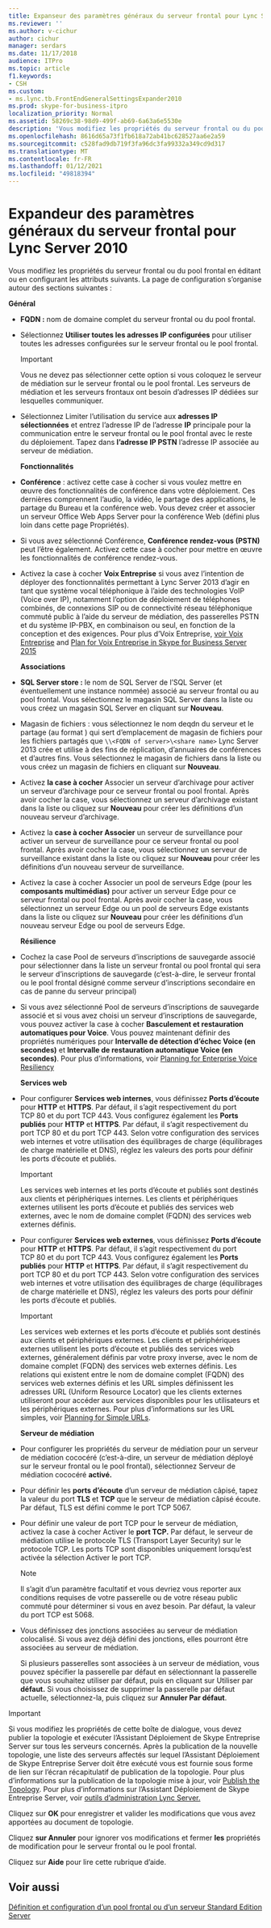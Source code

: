```yaml
---
title: Expanseur des paramètres généraux du serveur frontal pour Lync Server 2010
ms.reviewer: ''
ms.author: v-cichur
author: cichur
manager: serdars
ms.date: 11/17/2018
audience: ITPro
ms.topic: article
f1.keywords:
- CSH
ms.custom:
- ms.lync.tb.FrontEndGeneralSettingsExpander2010
ms.prod: skype-for-business-itpro
localization_priority: Normal
ms.assetid: 58269c38-98d9-499f-ab69-6a63a6e5530e
description: 'Vous modifiez les propriétés du serveur frontal ou du pool frontal en éditant ou en configurant les attributs suivants. La page de configuration s’organise autour des sections suivantes :'
ms.openlocfilehash: 8616d65a73f1fb618a72ab41bc628527aa6e2a59
ms.sourcegitcommit: c528fad9db719f3fa96dc3fa99332a349cd9d317
ms.translationtype: MT
ms.contentlocale: fr-FR
ms.lasthandoff: 01/12/2021
ms.locfileid: "49818394"
---
```

# <a name="front-end-general-settings-expander-for-lync-server-2010"></a>Expandeur des paramètres généraux du serveur frontal pour Lync Server 2010

Vous modifiez les propriétés du serveur frontal ou du pool frontal en éditant ou en configurant les attributs suivants. La page de configuration s’organise autour des sections suivantes :

 **Général**

- **FQDN :** nom de domaine complet du serveur frontal ou du pool frontal.

- Sélectionnez **Utiliser toutes les adresses IP configurées** pour utiliser toutes les adresses configurées sur le serveur frontal ou le pool frontal.

    > [!IMPORTANT]
    > Vous ne devez pas sélectionner cette option si vous coloquez le serveur de médiation sur le serveur frontal ou le pool frontal. Les serveurs de médiation et les serveurs frontaux ont besoin d’adresses IP dédiées sur lesquelles communiquer.

- Sélectionnez Limiter l’utilisation du service aux **adresses IP sélectionnées** et entrez l’adresse IP de l’adresse **IP** principale pour la communication entre le serveur frontal ou le pool frontal avec le reste du déploiement. Tapez dans **l’adresse IP PSTN** l’adresse IP associée au serveur de médiation.

    **Fonctionnalités**

- **Conférence** : activez cette case à cocher si vous voulez mettre en œuvre des fonctionnalités de conférence dans votre déploiement. Ces dernières comprennent l’audio, la vidéo, le partage des applications, le partage du Bureau et la conférence web. Vous devez créer et associer un serveur Office Web Apps Server pour la conférence Web (défini plus loin dans cette page Propriétés).

- Si vous avez sélectionné Conférence, **Conférence rendez-vous (PSTN)** peut l’être également. Activez cette case à cocher pour mettre en œuvre les fonctionnalités de conférence rendez-vous.

- Activez la case à cocher **Voix Entreprise** si vous avez l’intention de déployer des fonctionnalités permettant à Lync Server 2013 d’agir en tant que système vocal téléphonique à l’aide des technologies VoIP (Voice over IP), notamment l’option de déploiement de téléphones combinés, de connexions SIP ou de connectivité réseau téléphonique commuté public à l’aide du serveur de médiation, des passerelles PSTN et du système IP-PBX, en combinaison ou seul, en fonction de la conception et des exigences. Pour plus d’Voix Entreprise, [voir Voix Entreprise](https://technet.microsoft.com/library/c9da8099-6f4f-4346-ac67-f041bb96072c.aspx) and [Plan for Voix Entreprise in Skype for Business Server 2015](../../plan-your-deployment/enterprise-voice-solution/enterprise-voice.md)

    **Associations**

- **SQL Server store :** le nom de SQL Server de l’SQL Server (et éventuellement une instance nommée) associé au serveur frontal ou au pool frontal. Vous sélectionnez le magasin SQL Server dans la liste ou vous créez un magasin SQL Server en cliquant sur **Nouveau**.

- Magasin de fichiers : vous sélectionnez le nom deqdn du serveur et le partage (au format ) qui sert d’emplacement de magasin de fichiers pour les fichiers partagés que `\\<FQDN of server>\<share name>` Lync Server 2013 crée et utilise à des fins de réplication, d’annuaires de conférences et d’autres fins. Vous sélectionnez le magasin de fichiers dans la liste ou vous créez un magasin de fichiers en cliquant sur **Nouveau**.

- Activez **la case à cocher** Associer un serveur d’archivage pour activer un serveur d’archivage pour ce serveur frontal ou pool frontal. Après avoir cocher la case, vous sélectionnez un serveur d’archivage existant dans la liste ou cliquez sur **Nouveau** pour créer les définitions d’un nouveau serveur d’archivage.

- Activez la **case à cocher Associer** un serveur de surveillance pour activer un serveur de surveillance pour ce serveur frontal ou pool frontal. Après avoir cocher la case, vous sélectionnez un serveur de surveillance existant dans la liste ou cliquez sur **Nouveau** pour créer les définitions d’un nouveau serveur de surveillance.

- Activez la case à cocher Associer un pool de serveurs Edge (pour les **composants multimédias)** pour activer un serveur Edge pour ce serveur frontal ou pool frontal. Après avoir cocher la case, vous sélectionnez un serveur Edge ou un pool de serveurs Edge existants dans la liste ou cliquez sur **Nouveau** pour créer les définitions d’un nouveau serveur Edge ou pool de serveurs Edge.

  **Résilience**

- Cochez la case Pool de serveurs d’inscriptions de sauvegarde associé pour sélectionner dans la liste un serveur frontal ou pool frontal qui sera le serveur d’inscriptions de sauvegarde (c’est-à-dire, le serveur frontal ou le pool frontal désigné comme serveur d’inscriptions secondaire en cas de panne du serveur principal) 

- Si vous avez sélectionné Pool de serveurs d’inscriptions de sauvegarde associé et si vous avez choisi un serveur d’inscriptions de sauvegarde, vous pouvez activer la case à cocher **Basculement et restauration automatiques pour Voice**. Vous pouvez maintenant définir des propriétés numériques pour **Intervalle de détection d’échec Voice (en secondes)** et **Intervalle de restauration automatique Voice (en secondes)**. Pour plus d’informations, voir [Planning for Enterprise Voice Resiliency](https://technet.microsoft.com/library/ca116700-1055-4ca5-9b87-4c7f380c3655.aspx)

  **Services web**

- Pour configurer **Services web internes**, vous définissez **Ports d’écoute** pour **HTTP** et **HTTPS**. Par défaut, il s’agit respectivement du port TCP 80 et du port TCP 443. Vous configurez également les **Ports publiés** pour **HTTP** et **HTTPS**. Par défaut, il s’agit respectivement du port TCP 80 et du port TCP 443. Selon votre configuration des services web internes et votre utilisation des équilibrages de charge (équilibrages de charge matérielle et DNS), réglez les valeurs des ports pour définir les ports d’écoute et publiés.

    > [!IMPORTANT]
    > Les services web internes et les ports d’écoute et publiés sont destinés aux clients et périphériques internes. Les clients et périphériques externes utilisent les ports d’écoute et publiés des services web externes, avec le nom de domaine complet (FQDN) des services web externes définis.

- Pour configurer **Services web externes**, vous définissez **Ports d’écoute** pour **HTTP** et **HTTPS**. Par défaut, il s’agit respectivement du port TCP 80 et du port TCP 443. Vous configurez également les **Ports publiés** pour **HTTP** et **HTTPS**. Par défaut, il s’agit respectivement du port TCP 80 et du port TCP 443. Selon votre configuration des services web internes et votre utilisation des équilibrages de charge (équilibrages de charge matérielle et DNS), réglez les valeurs des ports pour définir les ports d’écoute et publiés.

    > [!IMPORTANT]
    > Les services web externes et les ports d’écoute et publiés sont destinés aux clients et périphériques externes. Les clients et périphériques externes utilisent les ports d’écoute et publiés des services web externes, généralement définis par votre proxy inverse, avec le nom de domaine complet (FQDN) des services web externes définis. Les relations qui existent entre le nom de domaine complet (FQDN) des services web externes définis et les URL simples définissent les adresses URL (Uniform Resource Locator) que les clients externes utiliseront pour accéder aux services disponibles pour les utilisateurs et les périphériques externes. Pour plus d’informations sur les URL simples, voir [Planning for Simple URLs](https://technet.microsoft.com/library/20e4f4b6-b7ff-4297-b00d-d1211ee800ac.aspx).

  **Serveur de médiation**

- Pour configurer  les propriétés du serveur de médiation pour un serveur de médiation cococéré (c’est-à-dire, un serveur de médiation déployé sur le serveur frontal ou le pool frontal), sélectionnez Serveur de médiation cococéré **activé.**

- Pour définir les **ports d’écoute** d’un serveur de médiation câpisé, tapez la valeur du port **TLS** et **TCP** que le serveur de médiation câpisé écoute. Par défaut, TLS est défini comme le port TCP 5067.

- Pour définir une valeur de port TCP pour le serveur de médiation, activez la case à cocher Activer le **port TCP.** Par défaut, le serveur de médiation utilise le protocole TLS (Transport Layer Security) sur le protocole TCP. Les ports TCP sont disponibles uniquement lorsqu’est activée la sélection Activer le port TCP.

    > [!NOTE]
    > Il s’agit d’un paramètre facultatif et vous devriez vous reporter aux conditions requises de votre passerelle ou de votre réseau public commuté pour déterminer si vous en avez besoin. Par défaut, la valeur du port TCP est 5068.

- Vous définissez des jonctions associées au serveur de médiation colocalisé. Si vous avez déjà défini des jonctions, elles pourront être associées au serveur de médiation.

    Si plusieurs passerelles sont associées à un serveur de médiation, vous pouvez spécifier la passerelle par défaut en sélectionnant la passerelle que vous souhaitez utiliser par défaut, puis en cliquant sur Utiliser par **défaut.** Si vous choisissez de supprimer la passerelle par défaut actuelle, sélectionnez-la, puis cliquez sur **Annuler Par défaut**.

> [!IMPORTANT]
> Si vous modifiez les propriétés de cette boîte de dialogue, vous devez publier la topologie et exécuter l’Assistant Déploiement de Skype Entreprise Server sur tous les serveurs concernés. Après la publication de la nouvelle topologie, une liste des serveurs affectés sur lequel l’Assistant Déploiement de Skype Entreprise Server doit être exécuté vous est fournie sous forme de lien sur l’écran récapitulatif de publication de la topologie. Pour plus d’informations sur la publication de la topologie mise à jour, voir [Publish the Topology](https://technet.microsoft.com/library/3b5a744b-b3a8-4538-a55e-e2e4f72dff47.aspx). Pour plus d’informations sur l’Assistant Déploiement de Skype Entreprise Server, voir [outils d’administration Lync Server.](https://technet.microsoft.com/library/9b006f93-4f3d-461d-89b8-e80a34fdb3c5.aspx)

Cliquez sur **OK** pour enregistrer et valider les modifications que vous avez apportées au document de topologie.

Cliquez **sur Annuler** pour ignorer vos modifications et fermer **les** propriétés de modification pour le serveur frontal ou le pool frontal.

Cliquez sur **Aide** pour lire cette rubrique d’aide.

## <a name="see-also"></a>Voir aussi

[Définition et configuration d’un pool frontal ou d’un serveur Standard Edition Server](https://technet.microsoft.com/library/713fc263-23dd-414a-b001-82932e4fe966.aspx)
